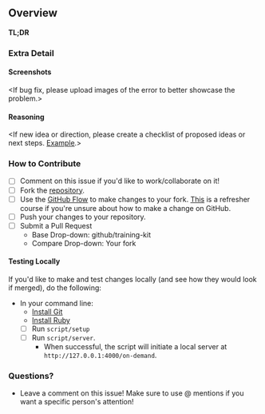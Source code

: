 ## Overview
**TL;DR**
<One to two sentence description of the issue you are encountering or trying to solve.>

### Extra Detail

#### Screenshots
<If bug fix, please upload images of the error to better showcase the problem.>

#### Reasoning
<If new idea or direction, please create a checklist of proposed ideas or next steps. [Example](https://github.com/github/training-kit/issues/415).>

### How to Contribute
- [ ] Comment on this issue if you'd like to work/collaborate on it!
- [ ] Fork the [repository](https://github.com/github/training-kit).
- [ ] Use the [GitHub Flow](https://guides.github.com/introduction/flow/) to make changes to your fork. [This](https://services.github.com/on-demand/intro-to-github/) is a refresher course if you're unsure about how to make a change on GitHub.
- [ ] Push your changes to your repository.
- [ ] Submit a Pull Request
  - Base Drop-down: github/training-kit
  - Compare Drop-down: Your fork

#### Testing Locally
If you'd like to make and test changes locally (and see how they would look if merged), do the following:
- In your command line:
  - [Install Git](https://git-scm.com/)
  - [Install Ruby](https://www.ruby-lang.org/en/documentation/installation/)
  - [ ] Run `script/setup`
  - [ ] Run `script/server`.
    - When successful, the script will initiate a local server at `http://127.0.0.1:4000/on-demand`.

### Questions?
- Leave a comment on this issue! Make sure to use @ mentions if you want a specific person's attention!
